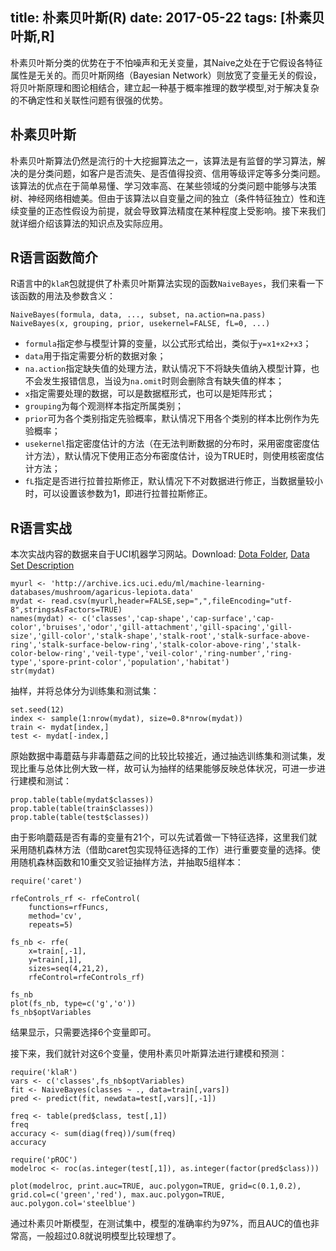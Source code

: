 title: 朴素贝叶斯(R)
date: 2017-05-22
tags: [朴素贝叶斯,R]
---
朴素贝叶斯分类的优势在于不怕噪声和无关变量，其Naive之处在于它假设各特征属性是无关的。而贝叶斯网络（Bayesian Network）则放宽了变量无关的假设，将贝叶斯原理和图论相结合，建立起一种基于概率推理的数学模型,对于解决复杂的不确定性和关联性问题有很强的优势。

<!--more-->
## 朴素贝叶斯

朴素贝叶斯算法仍然是流行的十大挖掘算法之一，该算法是有监督的学习算法，解决的是分类问题，如客户是否流失、是否值得投资、信用等级评定等多分类问题。该算法的优点在于简单易懂、学习效率高、在某些领域的分类问题中能够与决策树、神经网络相媲美。但由于该算法以自变量之间的独立（条件特征独立）性和连续变量的正态性假设为前提，就会导致算法精度在某种程度上受影响。接下来我们就详细介绍该算法的知识点及实际应用。

## R语言函数简介

R语言中的`klaR`包就提供了朴素贝叶斯算法实现的函数`NaiveBayes`，我们来看一下该函数的用法及参数含义：

```
NaiveBayes(formula, data, ..., subset, na.action=na.pass)
NaiveBayes(x, grouping, prior, usekernel=FALSE, fL=0, ...)
```

- `formula`指定参与模型计算的变量，以公式形式给出，类似于`y=x1+x2+x3`；
- `data`用于指定需要分析的数据对象；
- `na.action`指定缺失值的处理方法，默认情况下不将缺失值纳入模型计算，也不会发生报错信息，当设为`na.omit`时则会删除含有缺失值的样本；
- `x`指定需要处理的数据，可以是数据框形式，也可以是矩阵形式；
- `grouping`为每个观测样本指定所属类别；
- `prior`可为各个类别指定先验概率，默认情况下用各个类别的样本比例作为先验概率；
- `usekernel`指定密度估计的方法（在无法判断数据的分布时，采用密度密度估计方法），默认情况下使用正态分布密度估计，设为TRUE时，则使用核密度估计方法；
- `fL`指定是否进行拉普拉斯修正，默认情况下不对数据进行修正，当数据量较小时，可以设置该参数为1，即进行拉普拉斯修正。

## R语言实战

本次实战内容的数据来自于UCI机器学习网站。Download: [Dota Folder](http://archive.ics.uci.edu/ml/machine-learning-databases/mushroom/), [Data Set Description](http://archive.ics.uci.edu/ml/machine-learning-databases/mushroom/agaricus-lepiota.names)

```
myurl <- 'http://archive.ics.uci.edu/ml/machine-learning-databases/mushroom/agaricus-lepiota.data'
mydat <- read.csv(myurl,header=FALSE,sep=",",fileEncoding="utf-8",stringsAsFactors=TRUE)
names(mydat) <- c('classes','cap-shape','cap-surface','cap-color','bruises','odor','gill-attachment','gill-spacing','gill-size','gill-color','stalk-shape','stalk-root','stalk-surface-above-ring','stalk-surface-below-ring','stalk-color-above-ring','stalk-color-below-ring','veil-type','veil-color','ring-number','ring-type','spore-print-color','population','habitat')
str(mydat)
```

抽样，并将总体分为训练集和测试集：

```
set.seed(12)
index <- sample(1:nrow(mydat), size=0.8*nrow(mydat))
train <- mydat[index,]
test <- mydat[-index,]
```

原始数据中毒蘑菇与非毒蘑菇之间的比较比较接近，通过抽选训练集和测试集，发现比重与总体比例大致一样，故可认为抽样的结果能够反映总体状况，可进一步进行建模和测试：

```
prop.table(table(mydat$classes))
prop.table(table(train$classes))
prop.table(table(test$classes))
```

由于影响蘑菇是否有毒的变量有21个，可以先试着做一下特征选择，这里我们就采用随机森林方法（借助caret包实现特征选择的工作）进行重要变量的选择。使用随机森林函数和10重交叉验证抽样方法，并抽取5组样本：

```
require('caret')

rfeControls_rf <- rfeControl(
    functions=rfFuncs,
    method='cv',
    repeats=5)

fs_nb <- rfe(
    x=train[,-1],
    y=train[,1],
    sizes=seq(4,21,2),
    rfeControl=rfeControls_rf)

fs_nb
plot(fs_nb, type=c('g','o'))
fs_nb$optVariables
```

结果显示，只需要选择6个变量即可。

接下来，我们就针对这6个变量，使用朴素贝叶斯算法进行建模和预测：

```
require('klaR')
vars <- c('classes',fs_nb$optVariables)
fit <- NaiveBayes(classes ~ ., data=train[,vars])
pred <- predict(fit, newdata=test[,vars][,-1])

freq <- table(pred$class, test[,1])
freq
accuracy <- sum(diag(freq))/sum(freq)
accuracy

require('pROC')
modelroc <- roc(as.integer(test[,1]), as.integer(factor(pred$class)))

plot(modelroc, print.auc=TRUE, auc.polygon=TRUE, grid=c(0.1,0.2), grid.col=c('green','red'), max.auc.polygon=TRUE, auc.polygon.col='steelblue')
```

通过朴素贝叶斯模型，在测试集中，模型的准确率约为97%，而且AUC的值也非常高，一般超过0.8就说明模型比较理想了。